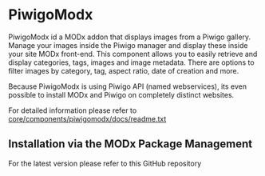 PiwigoModx
=============

PiwigoModx id a MODx addon that displays images from a Piwigo gallery.
Manage your images inside the Piwigo manager and display these inside
your site MODx front-end. This component allows you to easily retrieve
and display categories, tags, images and image metadata. There are
options to filter images by category, tag, aspect ratio, date of creation
and more.

Because PiwigoModx is using Piwigo API (named webservices), its even possible
to install MODx and Piwigo on completely distinct websites.

For detailed information please refer to [core/components/piwigomodx/docs/readme.txt](https://github.com/juillerat/piwigomodx/blob/master/core/components/piwigomodx/docs/readme.txt "readme.txt")


Installation via the MODx Package Management
-------------

For the latest version please refer to this GitHub repository
